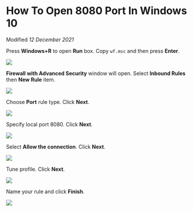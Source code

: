 How To Open 8080 Port In Windows 10
============
Modified *12 December 2021*

Press **Windows+R** to open **Run** box. Copy `wf.msc` and then press **Enter**.

![](__contentFolder__/firewall_run.png)

**Firewall with Advanced Security** window will open. Select **Inbound Rules** then **New Rule** item.

![](__contentFolder__/firewall.png)

Choose **Port** rule type. Click **Next**.

![](__contentFolder__/firewall_rule_type.png)

Specify local port 8080. Click **Next**.

![](__contentFolder__/firewall_port_8080.png)

Select **Allow the connection**. Click **Next**.

![](__contentFolder__/firewall_allow.png)

Tune profile. Click **Next**.

![](__contentFolder__/firewall_profile.png)

Name your rule and click **Finish**.

![](__contentFolder__/firewall_name.png)
